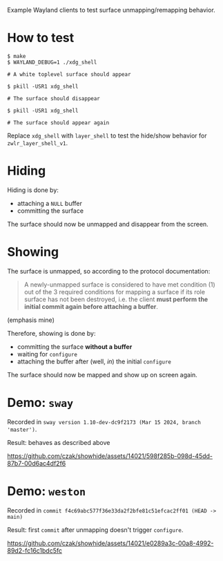 Example Wayland clients to test surface unmapping/remapping behavior.

# How to test

```shell
$ make
$ WAYLAND_DEBUG=1 ./xdg_shell

# A white toplevel surface should appear

$ pkill -USR1 xdg_shell

# The surface should disappear

$ pkill -USR1 xdg_shell

# The surface should appear again
```

Replace `xdg_shell` with `layer_shell` to test the hide/show behavior
for `zwlr_layer_shell_v1`.

# Hiding

Hiding is done by:

* attaching a `NULL` buffer 
* committing the surface

The surface should now be unmapped and disappear from the screen.

# Showing

The surface is unmapped, so according to the protocol documentation:

> A newly-unmapped surface is considered to have met condition (1) out
> of the 3 required conditions for mapping a surface if its role surface
> has not been destroyed, i.e. the client **must perform the initial commit
> again before attaching a buffer**.

(emphasis mine)

Therefore, showing is done by:

* committing the surface **without a buffer**
* waiting for `configure`
* attaching the buffer after (well, _in_) the initial `configure`

The surface should now be mapped and show up on screen again.

# Demo: `sway`

Recorded in `sway version 1.10-dev-dc9f2173 (Mar 15 2024, branch 'master')`.

Result: behaves as described above

https://github.com/czak/showhide/assets/14021/598f285b-098d-45dd-87b7-00d6ac4df2f6

# Demo: `weston`

Recorded in `commit f4c69abc577f36e33da2f2bfe81c51efcac2ff01 (HEAD -> main)`

Result: first `commit` after unmapping doesn't trigger `configure`.

https://github.com/czak/showhide/assets/14021/e0289a3c-00a8-4992-89d2-fc16c1bdc5fc




